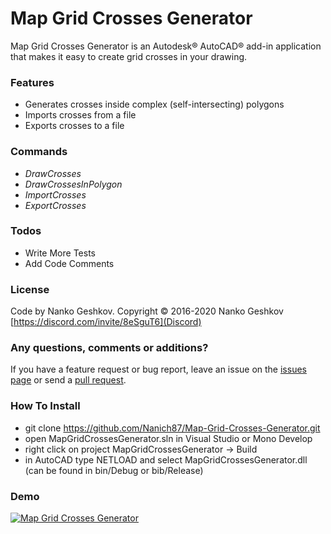 # Map Grid Crosses Generator

Map Grid Crosses Generator is an Autodesk® AutoCAD® add-in application that makes it easy to create grid crosses in your drawing.

### Features

- Generates crosses inside complex (self-intersecting) polygons
- Imports crosses from a file
- Exports crosses to a file

### Commands

- *DrawCrosses*
- *DrawCrossesInPolygon*
- *ImportCrosses*
- *ExportCrosses*

### Todos

 - Write More Tests
 - Add Code Comments

### License

Code by Nanko Geshkov. Copyright © 2016-2020 Nanko Geshkov [https://discord.com/invite/8eSguT6](Discord)

### Any questions, comments or additions?

If you have a feature request or bug report, leave an issue on the [issues page](https://github.com/Nanich87/Map-Grid-Crosses-Generator/issues) or send a [pull request](https://github.com/Nanich87/Map-Grid-Crosses-Generator/pulls).

### How To Install

- git clone https://github.com/Nanich87/Map-Grid-Crosses-Generator.git
- open MapGridCrossesGenerator.sln in Visual Studio or Mono Develop
- right click on project MapGridCrossesGenerator -> Build
- in AutoCAD type NETLOAD and select MapGridCrossesGenerator.dll (can be found in bin/Debug or bib/Release)

### Demo

[![Map Grid Crosses Generator](https://img.youtube.com/vi/0keqHmFkyTk/0.jpg)](https://www.youtube.com/watch?v=0keqHmFkyTk)
